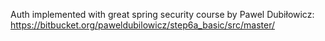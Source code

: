Auth implemented with great spring security course by Pawel Dubiłowicz: https://bitbucket.org/paweldubilowicz/step6a_basic/src/master/
